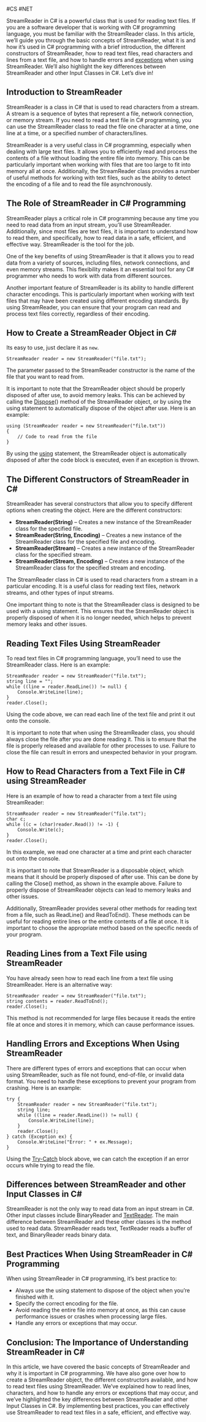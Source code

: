 #CS #NET 

StreamReader in C# is a powerful class that is used for reading text files. If you are a software developer that is working with C# programming language, you must be familiar with the StreamReader class. In this article, we’ll guide you through the basic concepts of StreamReader, what it is and how it’s used in C# programming with a brief introduction, the different constructors of StreamReader, how to read text files, read characters and lines from a text file, and how to handle errors and [exceptions](https://www.bytehide.com/blog/5-good-practices-for-error-handling-in-c) when using StreamReader. We’ll also highlight the key differences between StreamReader and other Input Classes in C#. Let’s dive in!

## Introduction to StreamReader

StreamReader is a class in C# that is used to read characters from a stream. A stream is a sequence of bytes that represent a file, network connection, or memory stream. If you need to read a text file in C# programming, you can use the StreamReader class to read the file one character at a time, one line at a time, or a specified number of characters/lines.

StreamReader is a very useful class in C# programming, especially when dealing with large text files. It allows you to efficiently read and process the contents of a file without loading the entire file into memory. This can be particularly important when working with files that are too large to fit into memory all at once. Additionally, the StreamReader class provides a number of useful methods for working with text files, such as the ability to detect the encoding of a file and to read the file asynchronously.

## The Role of StreamReader in C# Programming

StreamReader plays a critical role in C# programming because any time you need to read data from an input stream, you’ll use StreamReader. Additionally, since most files are text files, it is important to understand how to read them, and specifically, how to read data in a safe, efficient, and effective way. StreamReader is the tool for the job.

One of the key benefits of using StreamReader is that it allows you to read data from a variety of sources, including files, network connections, and even memory streams. This flexibility makes it an essential tool for any C# programmer who needs to work with data from different sources.

Another important feature of StreamReader is its ability to handle different character encodings. This is particularly important when working with text files that may have been created using different encoding standards. By using StreamReader, you can ensure that your program can read and process text files correctly, regardless of their encoding.

## How to Create a StreamReader Object in C#

Its easy to use, just declare it as `new`. 

``` CSHARP 
StreamReader reader = new StreamReader("file.txt");
```

The parameter passed to the StreamReader constructor is the name of the file that you want to read from.

It is important to note that the StreamReader object should be properly disposed of after use, to avoid memory leaks.
This can be achieved by calling the [Dispose](https://www.bytehide.com/blog/dispose-method-csharp)() method of the StreamReader object, or by using the using statement to automatically dispose of the object after use. Here is an example:

``` CSHARP 
using (StreamReader reader = new StreamReader("file.txt"))
{
    // Code to read from the file
}
```

By using the [using](https://learn.microsoft.com/es-es/dotnet/csharp/language-reference/statements/using) statement, the StreamReader object is automatically disposed of after the code block is executed, even if an exception is thrown.

## The Different Constructors of StreamReader in C#

StreamReader has several constructors that allow you to specify different options when creating the object. Here are the different constructors:

- **StreamReader(String)** – Creates a new instance of the StreamReader class for the specified file.
- **StreamReader(String, Encoding)** – Creates a new instance of the StreamReader class for the specified file and encoding.
- **StreamReader(Stream)** – Creates a new instance of the StreamReader class for the specified stream.
- **StreamReader(Stream, Encoding)** – Creates a new instance of the StreamReader class for the specified stream and encoding.

The StreamReader class in C# is used to read characters from a stream in a particular encoding. It is a useful class for reading text files, network streams, and other types of input streams.

One important thing to note is that the StreamReader class is designed to be used with a using statement. This ensures that the StreamReader object is properly disposed of when it is no longer needed, which helps to prevent memory leaks and other issues.

## Reading Text Files Using StreamReader

To read text files in C# programming language, you’ll need to use the StreamReader class. Here is an example:

```
StreamReader reader = new StreamReader("file.txt");
string line = "";
while ((line = reader.ReadLine()) != null) {
    Console.WriteLine(line);
}
reader.Close();
```

Using the code above, we can read each line of the text file and print it out onto the console.

It is important to note that when using the StreamReader class, you should always close the file after you are done reading it. This is to ensure that the file is properly released and available for other processes to use. Failure to close the file can result in errors and unexpected behavior in your program.

## How to Read Characters from a Text File in C# using StreamReader

Here is an example of how to read a character from a text file using StreamReader:

```
StreamReader reader = new StreamReader("file.txt");
char c;
while ((c = (char)reader.Read()) != -1) {
    Console.Write(c);
}
reader.Close();
```

In this example, we read one character at a time and print each character out onto the console.

It is important to note that StreamReader is a disposable object, which means that it should be properly disposed of after use. This can be done by calling the Close() method, as shown in the example above. Failure to properly dispose of StreamReader objects can lead to memory leaks and other issues.

Additionally, StreamReader provides several other methods for reading text from a file, such as ReadLine() and ReadToEnd(). These methods can be useful for reading entire lines or the entire contents of a file at once. It is important to choose the appropriate method based on the specific needs of your program.

## Reading Lines from a Text File using StreamReader

You have already seen how to read each line from a text file using StreamReader. Here is an alternative way:

```
StreamReader reader = new StreamReader("file.txt");
string contents = reader.ReadToEnd();
reader.Close();
```

This method is not recommended for large files because it reads the entire file at once and stores it in memory, which can cause performance issues.

## Handling Errors and Exceptions When Using StreamReader

There are different types of errors and exceptions that can occur when using StreamReader, such as file not found, end-of-file, or invalid data format. You need to handle these exceptions to prevent your program from crashing. Here is an example:

```
try {
    StreamReader reader = new StreamReader("file.txt");
    string line;
    while ((line = reader.ReadLine()) != null) {
        Console.WriteLine(line);
    }
    reader.Close();
} catch (Exception ex) {
    Console.WriteLine("Error: " + ex.Message);
}
```

Using the [Try-Catch](https://www.bytehide.com/blog/try-catch-csharp) block above, we can catch the exception if an error occurs while trying to read the file.

## Differences between StreamReader and other Input Classes in C#

StreamReader is not the only way to read data from an input stream in C#. Other input classes include BinaryReader and [TextReader](https://www.bytehide.com/blog/textreader-csharp). The main difference between StreamReader and these other classes is the method used to read data. StreamReader reads text, TextReader reads a buffer of text, and BinaryReader reads binary data.

## Best Practices When Using StreamReader in C# Programming

When using StreamReader in C# programming, it’s best practice to:

- Always use the using statement to dispose of the object when you’re finished with it.
- Specify the correct encoding for the file.
- Avoid reading the entire file into memory at once, as this can cause performance issues or crashes when processing large files.
- Handle any errors or exceptions that may occur.

## Conclusion: The Importance of Understanding StreamReader in C#

In this article, we have covered the basic concepts of StreamReader and why it is important in C# programming. We have also gone over how to create a StreamReader object, the different constructors available, and how to read text files using StreamReader. We’ve explained how to read lines, characters, and how to handle any errors or exceptions that may occur, and we’ve highlighted the key differences between StreamReader and other Input Classes in C#. By implementing best practices, you can effectively use StreamReader to read text files in a safe, efficient, and effective way.